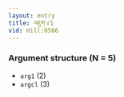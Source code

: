 ```yaml
---
layout: entry
title: འཇུག་√1
vid: Hill:0566
---
```

### Argument structure (N = 5)
* `arg1` (2)
* `argcl` (3)
